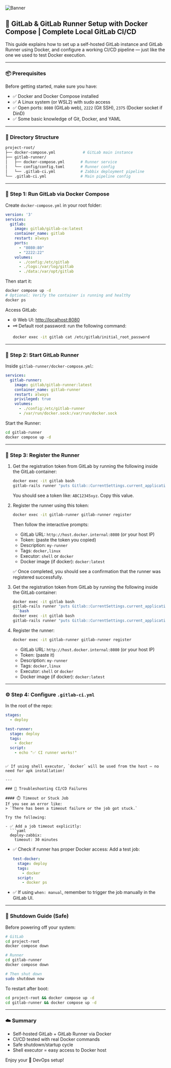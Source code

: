 ![Banner](https://raw.githubusercontent.com/ahmadsheikhi89/gitlab-runner-docker-setup/main/assets/banner.png)

## 🚀 GitLab & GitLab Runner Setup with Docker Compose | Complete Local GitLab CI/CD

This guide explains how to set up a self-hosted GitLab instance and GitLab Runner using Docker, and configure a working CI/CD pipeline — just like the one we used to test Docker execution.

---

### 📦 Prerequisites

Before getting started, make sure you have:

- ✅ Docker and Docker Compose installed
- ✅ A Linux system (or WSL2) with sudo access
- ✅ Open ports: `8080` (GitLab web), `2222` (Git SSH), `2375` (Docker socket if DinD)
- ✅ Some basic knowledge of Git, Docker, and YAML

---

### 📁 Directory Structure

```bash
project-root/
├── docker-compose.yml            # GitLab main instance
├── gitlab-runner/
│   ├── docker-compose.yml       # Runner service
│   └── config/config.toml       # Runner config
│   └── .gitlab-ci.yml           # Zabbix deployment pipeline
└── .gitlab-ci.yml               # Main pipeline config
```

---

### 🐙 Step 1: Run GitLab via Docker Compose

Create `docker-compose.yml` in your root folder:

```yaml
version: '3'
services:
  gitlab:
    image: gitlab/gitlab-ce:latest
    container_name: gitlab
    restart: always
    ports:
      - "8080:80"
      - "2222:22"
    volumes:
      - ./config:/etc/gitlab
      - ./logs:/var/log/gitlab
      - ./data:/var/opt/gitlab
```

Then start it:

```bash
docker compose up -d
# Optional: Verify the container is running and healthy
docker ps
```

Access GitLab:

- 🌐 Web UI: [http://localhost:8080](http://localhost:8080)
- 🗝️ Default root password: run the following command:
  ```bash
  docker exec -it gitlab cat /etc/gitlab/initial_root_password
  ```

---

### 🚀 Step 2: Start GitLab Runner

Inside `gitlab-runner/docker-compose.yml`:

```yaml
services:
  gitlab-runner:
    image: gitlab/gitlab-runner:latest
    container_name: gitlab-runner
    restart: always
    privileged: true
    volumes:
      - ./config:/etc/gitlab-runner
      - /var/run/docker.sock:/var/run/docker.sock
```

Start the Runner:

```bash
cd gitlab-runner
docker compose up -d
```

---

### 🔑 Step 3: Register the Runner

1. Get the registration token from GitLab by running the following inside the GitLab container:
   ```bash
   docker exec -it gitlab bash
   gitlab-rails runner "puts Gitlab::CurrentSettings.current_application_settings.runners_registration_token"  # Run this inside the GitLab container with root privileges
   ```
   You should see a token like: `ABC12345xyz`. Copy this value.

2. Register the runner using this token:
   ```bash
   docker exec -it gitlab-runner gitlab-runner register
   ```
   Then follow the interactive prompts:
   - GitLab URL: `http://host.docker.internal:8080` (or your host IP)
   - Token: (paste the token you copied)
   - Description: `my-runner`
   - Tags: `docker,linux`
   - Executor: `shell` or `docker`
   - Docker image (if docker): `docker:latest`

   ✅ Once completed, you should see a confirmation that the runner was registered successfully.

1. Get the registration token from GitLab by running the following inside the GitLab container:
   ````bash
   docker exec -it gitlab bash
   gitlab-rails runner "puts Gitlab::CurrentSettings.current_application_settings.runners_registration_token"
   ```bash
   docker exec -it gitlab bash
   gitlab-rails runner "puts Gitlab::CurrentSettings.current_application_settings.runners_registration_token"
   ````
2. Register the runner:
   ```bash
   docker exec -it gitlab-runner gitlab-runner register
   ```
   - GitLab URL: `http://host.docker.internal:8080` (or your host IP)
   - Token: (paste it)
   - Description: `my-runner`
   - Tags: `docker,linux`
   - Executor: `shell` or `docker`
   - Docker image (if docker): `docker:latest`

---

### ⚙️ Step 4: Configure `.gitlab-ci.yml`

In the root of the repo:

```yaml
stages:
  - deploy

test-runner:
  stage: deploy
  tags:
    - docker
  script:
    - echo "✅ CI runner works!"
```



````

✅ If using shell executor, `docker` will be used from the host — no need for apk installation!

---

### 🔧 Troubleshooting CI/CD Failures

#### ⏱️ Timeout or Stuck Job
If you see an error like:
> `There has been a timeout failure or the job got stuck.`

Try the following:

- ✅ Add a job timeout explicitly:
  ```yaml
  deploy-zabbix:
    timeout: 30 minutes
````

- ✅ Check if runner has proper Docker access:
  Add a test job:

  ```yaml
  test-docker:
    stage: deploy
    tags:
      - docker
    script:
      - docker ps
  ```

- ✅ If using `when: manual`, remember to trigger the job manually in the GitLab UI.

---

### 🔌 Shutdown Guide (Safe)

Before powering off your system:

```bash
# GitLab
cd project-root
docker compose down

# Runner
cd gitlab-runner
docker compose down

# Then shut down
sudo shutdown now
```

To restart after boot:

```bash
cd project-root && docker compose up -d
cd gitlab-runner && docker compose up -d
```

---

### ☁️ Summary

- Self-hosted GitLab + GitLab Runner via Docker
- CI/CD tested with real Docker commands
- Safe shutdown/startup cycle
- Shell executor = easy access to Docker host

Enjoy your 🚀 DevOps setup!

